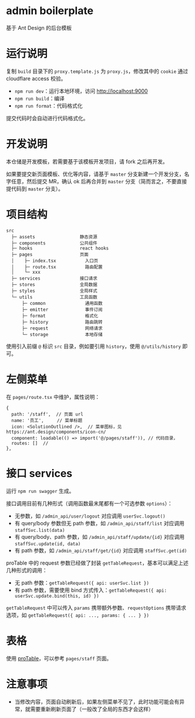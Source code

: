 # admin boilerplate

基于 Ant Design 的后台模板

# 运行说明

复制 `build` 目录下的 `proxy.template.js` 为 `proxy.js`，修改其中的 `cookie` 通过 cloudflare access 校验。

- `npm run dev`：运行本地环境，访问 <http://localhost:9000>
- `npm run build`：编译
- `npm run format`：代码格式化

提交代码时会自动进行代码格式化。

# 开发说明

本仓储是开发模板，若需要基于该模板开发项目，请 fork 之后再开发。

如果要提交新页面模板、优化等内容，请基于 `master` 分支新建一个开发分支，名字任意，然后提交 MR，确认 ok 后再合并到 `master` 分支（简而言之，不要直接提代码到 `master` 分支）。

# 项目结构

```
src
  ├─ assets                 静态资源
  ├─ components             公共组件
  ├─ hooks                  react hooks
  ├─ pages                  页面
  │    ├─ index.tsx           入口页
  │    ├─ route.tsx           路由配置
  │    └─ xxx
  ├─ services               接口请求
  ├─ stores                 全局数据
  ├─ styles                 全局样式
  └─ utils                  工具函数
      ├─ common               通用函数
      ├─ emitter              事件订阅
      ├─ format               格式化
      ├─ history              路由跳转
      ├─ request              网络请求
      └─ storage              本地存储
```

使用引入前缀 `@` 标识 `src` 目录，例如要引用 `history`，使用 `@/utils/history` 即可。

# 左侧菜单

在 `pages/route.tsx` 中维护，属性说明：

```
{
  path: '/staff',  // 页面 url
  name: '员工',     // 菜单标题
  icon: <SolutionOutlined />,  // 菜单图标，见 https://ant.design/components/icon-cn/
  component: loadable(() => import('@/pages/staff')), // 代码目录，
  routes: []  //
},
```

# 接口 services

运行 `npm run swagger` 生成。

接口调用目前有几种形式（调用函数最末尾都有一个可选参数 `options`）：

- 无参数，如 `/admin_api/user/logout` 对应调用 `userSvc.logout()`
- 有 query/body 参数但无 path 参数，如 `/admin_api/staff/list` 对应调用 `staffSvc.list(data)`
- 有 query/body、path 参数，如 `/admin_api/staff/update/{id}` 对应调用 `staffSvc.update(id, data)`
- 有 path 参数，如 `/admin_api/staff/get/{id}` 对应调用 `staffSvc.get(id)`

proTable 中的 request 参数已经做了封装 `getTableRequest`，基本可以满足上述几种形式的调用：

- 无 path 参数：`getTableRequest({ api: userSvc.list })`
- 有 path 参数，需要使用 bind 方式传入：`getTableRequest({ api: userSvc.update.bind(this, id) })`

`getTableRequest` 中可以传入 `params` 携带额外参数、`requestOptions` 携带请求选项，如 `getTableRequest({ api: ..., params: { ... } })`

# 表格

使用 [proTable](https://protable.ant.design/)，可以参考 `pages/staff` 页面。

# 注意事项

- 当修改内容，页面自动刷新后，如果左侧菜单不见了，此时功能可能会有异常，就需要重新刷新页面了（一般改了全局的东西才会这样）
